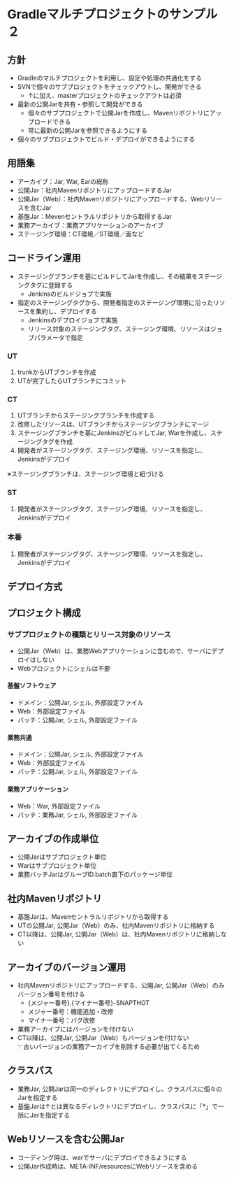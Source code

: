 # Gradleマルチプロジェクトのサンプル２

## 方針
* Gradleのマルチプロジェクトを利用し、設定や処理の共通化をする
* SVNで個々のサブプロジェクトをチェックアウトし、開発ができる
  * ↑に加え、masterプロジェクトのチェックアウトは必須
* 最新の公開Jarを共有・参照して開発ができる
  * 個々のサブプロジェクトで公開Jarを作成し、Mavenリポジトリにアップロードできる
  * 常に最新の公開Jarを参照できるようにする
* 個々のサブプロジェクトでビルド・デプロイができるようにする

## 用語集
* アーカイブ：Jar, War, Earの総称
* 公開Jar：社内MavenリポジトリにアップロードするJar
* 公開Jar（Web）：社内Mavenリポジトリにアップロードする、Webリソースを含むJar
* 基盤Jar：Mevenセントラルリポジトリから取得するJar
* 業務アーカイブ：業務アプリケーションのアーカイブ
* ステージング環境：CT環境／ST環境／面など

## コードライン運用
* ステージングブランチを基にビルドしてJarを作成し、その結果をステージングタグに登録する
  * Jenkinsのビルドジョブで実施
* 指定のステージングタグから、開発者指定のステージング環境に沿ったリソースを集約し、デプロイする
  * Jenkinsのデプロイジョブで実施
  * リリース対象のステージングタグ、ステージング環境、リソースはジョブパラメータで指定

### UT
1. trunkからUTブランチを作成
1. UTが完了したらUTブランチにコミット

### CT
1. UTブランチからステージングブランチを作成する
1. 改修したリソースは、UTブランチからステージングブランチにマージ
1. ステージングブランチを基にJenkinsがビルドしてJar, Warを作成し、ステージングタグを作成
1. 開発者がステージングタグ、ステージング環境、リソースを指定し、Jenkinsがデプロイ<br>

※ステージングブランチは、ステージング環境と紐づける

### ST
1. 開発者がステージングタグ、ステージング環境、リソースを指定し、Jenkinsがデプロイ

### 本番
1. 開発者がステージングタグ、ステージング環境、リソースを指定し、Jenkinsがデプロイ

## デプロイ方式

## プロジェクト構成
### サブプロジェクトの種類とリリース対象のリソース
* 公開Jar（Web）は、業務Webアプリケーションに含むので、サーバにデプロイはしない
* Webプロジェクトにシェルは不要

#### 基盤ソフトウェア
* ドメイン：公開Jar, シェル, 外部設定ファイル
* Web：外部設定ファイル
* バッチ：公開Jar, シェル, 外部設定ファイル

#### 業務共通
* ドメイン：公開Jar, シェル, 外部設定ファイル
* Web：外部設定ファイル
* バッチ：公開Jar, シェル, 外部設定ファイル

#### 業務アプリケーション
* Web：War, 外部設定ファイル
* バッチ：業務Jar, シェル, 外部設定ファイル

## アーカイブの作成単位
* 公開Jarはサブプロジェクト単位
* Warはサブプロジェクト単位
* 業務バッチJarはグループID.batch直下のパッケージ単位

## 社内Mavenリポジトリ
* 基盤Jarは、Mavenセントラルリポジトリから取得する
* UTの公開Jar, 公開Jar（Web）のみ、社内Mavenリポジトリに格納する
* CT以降は、公開Jar, 公開Jar（Web）は、社内Mavenリポジトリに格納しない

## アーカイブのバージョン運用
* 社内Mavenリポジトリにアップロードする、公開Jar, 公開Jar（Web）のみバージョン番号を付ける
  * {メジャー番号}.{マイナー番号}-SNAPTHOT
  * メジャー番号：機能追加・改修
  * マイナー番号：バグ改修
* 業務アーカイブにはバージョンを付けない
* CT以降は、公開Jar, 公開Jar（Web）もバージョンを付けない<br>
  ∵ 古いバージョンの業務アーカイブを削除する必要が出てくるため

## クラスパス
* 業務Jar, 公開Jarは同一のディレクトリにデプロイし、クラスパスに個々のJarを指定する
* 基盤Jarは↑とは異なるディレクトリにデプロイし、クラスパスに「*」で一括にJarを指定する

## Webリソースを含む公開Jar
* コーディング時は、warでサーバにデプロイできるようにする
* 公開Jar作成時は、META-INF/resourcesにWebリソースを含める

